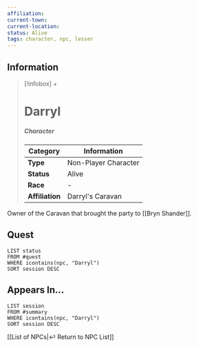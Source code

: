 ```yaml
---
affiliation:
current-town: 
current-location: 
status: Alive
tags: character, npc, lesser
---
```


## Information
> [!infobox] +
> # Darryl
> ##### Character
> | Category | Information |
> | ---- | ---- |
> | **Type** | Non-Player Character |
> | **Status** | Alive |
> | **Race** | - |
> | **Affiliation** | Darryl's Caravan |

Owner of the Caravan that brought the party to [[Bryn Shander]].

## Quest

```dataview
LIST status
FROM #quest 
WHERE icontains(npc, "Darryl")
SORT session DESC
```

## Appears In...
```dataview
LIST session
FROM #summary
WHERE icontains(npc, "Darryl")
SORT session DESC
```

[[List of NPCs|↩️ Return to NPC List]]
